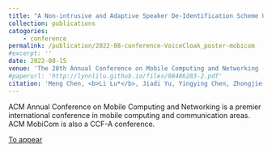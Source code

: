 ```yaml
---
title: "A Non-intrusive and Adaptive Speaker De-Identification Scheme Using Adversarial Examples"
collection: publications
catogories: 
    - conference
permalink: /publication/2022-08-conference-VoiceCloak_poster-mobicom
#excerpt: ''
date: 2022-08-15
venue: 'The 28th Annual Conference on Mobile Computing and Networking (ACM MobiCom 2022)'
#paperurl: 'http://lynnlilu.github.io/files/08486283-2.pdf'
citation: 'Meng Chen, <b>Li Lu*</b>, Jiadi Yu, Yingying Chen, Zhongjie Ba, Feng Lin, Kui Ren. &quot;A Non-intrusive and Adaptive Speaker De-Identification Scheme Using Adversarial Examples.&quot; <i>Proceedings of the 28th Annual Conference on Mobile Computing and Networking (ACM MobiCom 2022)</i>. Sydney, Australia. 2022. doi: to appear.'
---
```


ACM Annual Conference on Mobile Computing and Networking is a premier international conference in mobile computing and communication areas. ACM MobiCom is also a CCF-A conference. 

[To appear](https://ieeexplore.ieee.org/document/toappear)


